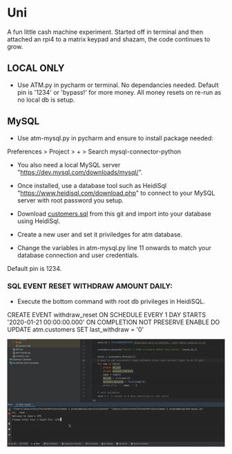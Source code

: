 # Uni
A fun little cash machine experiment. Started off in terminal and then attached an rpi4 to a matrix keypad and shazam, the code continues to grow.

## LOCAL ONLY
- Use ATM.py in pycharm or terminal. No dependancies needed.
Default pin is '1234' or 'bypass!' for more money. All money resets on re-run as no local db is setup.

## MySQL 
- Use atm-mysql.py in pycharm and ensure to install package needed:

Preferences > Project > + > Search mysql-connector-python

- You also need a local MySQL server "https://dev.mysql.com/downloads/mysql/". 

- Once installed, use a database tool such as HeidiSql "https://www.heidisql.com/download.php" to connect to your MySQL server with root password you setup. 

- Download [customers.sql](https://github.com/JakeCureton/Uni/blob/main/customers.sql) from this git and import into your database using HeidiSql.

- Create a new user and set it priviledges for atm database.

- Change the variables in atm-mysql.py line 11 onwards to match your database connection and user credentials.

Default pin is 1234.

### SQL EVENT RESET WITHDRAW AMOUNT DAILY: 
- Execute the bottom command with root db privileges in HeidiSQL.

CREATE EVENT withdraw_reset
ON SCHEDULE EVERY 1 DAY
STARTS '2020-01-21 00:00:00.000'
ON COMPLETION NOT PRESERVE
ENABLE
DO UPDATE atm.customers SET last_withdraw = '0'


![](in-action.gif)
